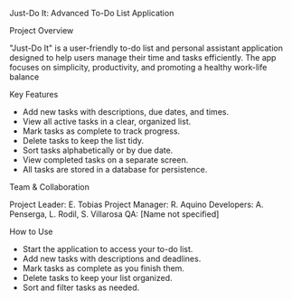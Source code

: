 Just-Do It: Advanced To-Do List Application

Project Overview

"Just-Do It" is a user-friendly to-do list and personal assistant application designed 
to help users manage their time and tasks efficiently. The app focuses on simplicity, productivity, 
and promoting a healthy work-life balance

Key Features

- Add new tasks with descriptions, due dates, and times.
- View all active tasks in a clear, organized list.
- Mark tasks as complete to track progress.
- Delete tasks to keep the list tidy.
- Sort tasks alphabetically or by due date.
- View completed tasks on a separate screen.
- All tasks are stored in a database for persistence.

Team & Collaboration

Project Leader: E. Tobias
Project Manager: R. Aquino
Developers: A. Penserga, L. Rodil, S. Villarosa
QA: [Name not specified]

How to Use

- Start the application to access your to-do list.
- Add new tasks with descriptions and deadlines.
- Mark tasks as complete as you finish them.
- Delete tasks to keep your list organized.
- Sort and filter tasks as needed.
